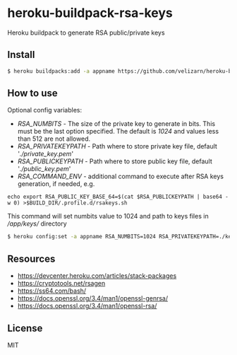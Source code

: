 # heroku-buildpack-rsa-keys

Heroku buildpack to generate RSA public/private keys

## Install

```sh
$ heroku buildpacks:add -a appname https://github.com/velizarn/heroku-buildpack-rsa-keys
```

## How to use

Optional config variables:

- _RSA_NUMBITS_ - The size of the private key to generate in bits. This must be the last option specified. The default is _1024_ and values less than 512 are not allowed.
- _RSA_PRIVATEKEYPATH_ - Path where to store private key file, default '_./private_key.pem_'
- _RSA_PUBLICKEYPATH_ - Path where to store public key file, default '_./public_key.pem_'
- _RSA_COMMAND_ENV_ - additional command to execute after RSA keys generation, if needed, e.g.
```
echo export RSA_PUBLIC_KEY_BASE_64=$(cat $RSA_PUBLICKEYPATH | base64 -w 0) >$BUILD_DIR/.profile.d/rsakeys.sh
```

This command will set numbits value to 1024 and path to keys files in _/app/keys/_ directory
```sh
$ heroku config:set -a appname RSA_NUMBITS=1024 RSA_PRIVATEKEYPATH=./keys/private_key.pem RSA_PUBLICKEYPATH=./keys/public_key.pem
```

## Resources

- https://devcenter.heroku.com/articles/stack-packages
- https://cryptotools.net/rsagen
- https://ss64.com/bash/
- https://docs.openssl.org/3.4/man1/openssl-genrsa/
- https://docs.openssl.org/3.4/man1/openssl-rsa/

## License

MIT
